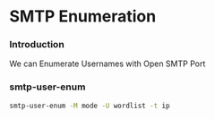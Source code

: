 # SMTP Enumeration

### Introduction

We can Enumerate Usernames with Open SMTP Port



### smtp-user-enum

```bash
smtp-user-enum -M mode -U wordlist -t ip
```

